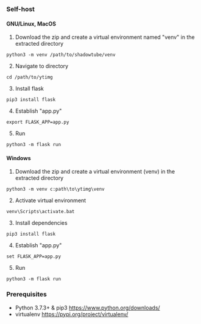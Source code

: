 ### Self-host
#### GNU/Linux, MacOS
1. Download the zip and create a virtual environment named "venv" in the extracted directory
```
python3 -m venv /path/to/shadowtube/venv
```
2. Navigate to directory
```
cd /path/to/ytimg
```
3. Install flask
```
pip3 install flask
```
4. Establish "app.py"
```
export FLASK_APP=app.py
```
5. Run
```
python3 -m flask run
```
#### Windows
1. Download the zip and create a virtual environment (venv) in the extracted directory
```
python3 -m venv c:path\to\ytimg\venv
```
2. Activate virtual environment
```
venv\Scripts\activate.bat
```
3. Install dependencies
```
pip3 install flask
```
4. Establish "app.py"
```
set FLASK_APP=app.py
```
5. Run
```
python3 -m flask run
```
### Prerequisites
 - Python 3.7.3+ & pip3
https://www.python.org/downloads/
 - virtualenv
https://pypi.org/project/virtualenv/
